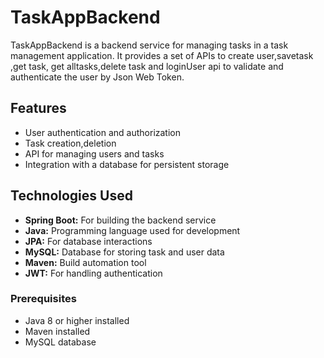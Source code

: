 # TaskAppBackend

TaskAppBackend is a backend service for managing tasks in a task management application. It provides a set of APIs to create user,savetask ,get task, get alltasks,delete task and loginUser api to validate and authenticate the user by Json Web Token.

## Features
- User authentication and authorization
- Task creation,deletion
- API for managing users and tasks
- Integration with a database for persistent storage

## Technologies Used

- **Spring Boot:** For building the backend service
- **Java:** Programming language used for development
- **JPA:** For database interactions
- **MySQL:** Database for storing task and user data
- **Maven:** Build automation tool
- **JWT:** For handling authentication

### Prerequisites

- Java 8 or higher installed
- Maven installed
- MySQL database





